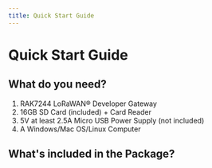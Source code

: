 ```yaml
---
title: Quick Start Guide
---
```


# Quick Start Guide

<!-- ![RAK7244](./images/rak7244-1.jpg) -->

<Cimg src="/assets/images/quick-start-guide/rak7244/2.quickstart/rak7244_overview2.jpg" width="100%" figure_number = "1" caption="RAK7244 Product Overview"/>

## What do you need?
1. RAK7244 LoRaWAN® Developer Gateway
2. 16GB SD Card (included) + Card Reader
3. 5V at least 2.5A Micro USB Power Supply (not included)
4. A Windows/Mac OS/Linux Computer

<Buy src="https://store.rakwireless.com/products/rak7244-developer-lorawan-gateway" displayText="Buy a RAK7244 LoRaWAN® Developer Gateway"></Buy>

## What's included in the Package?

<Cimg src="/assets/images/quick-start-guide/rak7244/2.quickstart/package.jpg" width="100%" figure_number = "2" caption="RAK7244 Package Contents"/>
